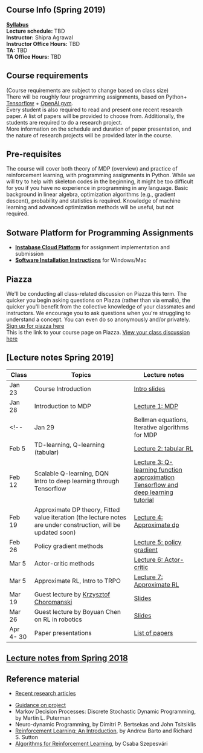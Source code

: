 ## Course Info (Spring 2019)

**[Syllabus](Reinforcement%20Learning%20course%20syllabus.pdf)**<br>
**Lecture schedule:**  TBD <!--(644 Seeley W. Mudd Building, Columbia University): Mondays from 1:10-3:40pm --><br>
**Instructor:** Shipra Agrawal<br>
**Instructor Office Hours:** TBD <!--Wednesdays from 2:00pm-3:00pm, Mudd 423--><br>
**TA:** TBD <!--Robin Tang--><br>
**TA Office Hours:** TBD <!--12:30-1:30 pm Fridays-->

## Course requirements
(Course requirements are subject to change based on class size) <br>
There will be roughly four programming assignments, based on Python+ [Tensorflow](https://www.tensorflow.org/) + [OpenAI gym](https://gym.openai.com/envs/). <br>
Every student is also required to read and present one recent research paper. A list of papers will be provided to choose from. Additionally, the students are required to do a research project. <br>
More information on the schedule and duration of paper presentation, and the nature of research projects will be provided later in the course. 


## Pre-requisites
The course will cover both theory of MDP (overview) and practice of reinforcement learning, with programming assignments in Python. While we will try to help with skeleton codes in the beginning, it might be too difficult for you if you have no experience in programming in any language. Basic background in linear algebra, optimization algorithms (e.g., gradient descent), probability and statistics is required. Knowledge of machine learning and advanced optimization methods will be useful, but not required.

## Sotware Platform for Programming Assignments
* **[Instabase Cloud Platform](cloudPlatform.md)**
for assignment implementation and submission
* **[Software Installation Instructions](installation.md)**
for Windows/Mac

## Piazza
We'll be conducting all class-related discussion on Piazza this term. The quicker you begin asking questions on Piazza (rather than via emails), the quicker you'll benefit from the collective knowledge of your classmates and instructors. We encourage you to ask questions when you're struggling to understand a concept. You can even do so anonymously and/or privately. <br>
[Sign up for piazza here](http://piazza.com/columbia/spring2019/ieore8100_005_2019_1advancedtopicsinieor)<br>
This is the link to your course page on Piazza.
[View your class discussion here](http://piazza.com/columbia/spring2019/ieore8100_005_2019_1advancedtopicsinieor/home)

## [Lecture notes Spring 2019]

| Class|Topics|  Lecture notes |
|------|------|----------------|
|Jan 23    | Course Introduction |   [Intro slides](docs/IntroSpring2019.pdf)|
|Jan 28    |  Introduction to MDP |     [Lecture 1: MDP](docs/Lecture%201%20-MDP.pdf)         |
<!--|Jan 29    | Bellman equations, Iterative algorithms for MDP| Section 4-5 of [Lecture 1: MDP](docs/Lecture%201%20-MDP.pdf)|
|Feb 5    | TD-learning, Q-learning (tabular)| [Lecture 2: tabular RL](docs/Lecture%202-%20Q%20learning%20tabular.pdf)|
|Feb 12   | Scalable Q-learning, DQN <br> Intro to deep learning through Tensorflow | [Lecture 3: Q-learning function approximation](docs/Lecture%203%20-%20Q-learning%20function%20approximation.pdf) <br> [Tensorflow and deep learning tutorial](docs/feb12slides.pdf)|
|Feb 19   |  Approximate DP theory, Fitted value iteration (the lecture notes are under construction, will be updated soon)| [Lecture 4: Approximate dp](docs/Lecture%204%20-%20approximate%20DP.pdf)|
|Feb 26 | Policy gradient methods | [Lecture 5: policy gradient](docs/Lecture%205%20-%20policy%20gradients.pdf)|
|Mar 5 | Actor-critic methods | [Lecture 6: Actor-critic](docs/Lecture%206%20-%20Actor%20Critic.pdf)|
|Mar 5 | Approximate RL, Intro to TRPO | [Lecture 7: Approximate RL](docs/Lecture%207%20-Approximate%20RL.pdf)|
|Mar 19| Guest lecture by [Krzysztof Choromanski](https://research.google.com/pubs/KrzysztofChoromanski.html) | [Slides](docs/slides_structured_ES_Columbia_talk.pdf)|
|Mar 26| Guest lecture by Boyuan Chen on RL in robotics|[Slides](docs/RL%20in%20Robotics.pdf)|
|Apr 4- 30| Paper presentations | [List of papers](papers.md) |-->

## [Lecture notes from Spring 2018](lectureSpring2018.md)
<!--## References -->
## Reference material
* [Recent research articles](https://docs.google.com/document/d/1FGrwP0pLx0fH0-l0YSb9TGlcfEV0haZVc7g07vTbAZk/edit?usp=sharing) 
<!--for paper selection -->   <!-- * If you are enrolled, you should also have received an invitation to edit another document, where you can enter your paper selection. -->   <!-- Deadline for paper selection *March 9*-->
* [Guidance on project](projects.md)
  <!--* Deadline for 1-page project proposal *March 26*-->
  <!--* Project reports due (1st draft) *April 30*, Final draft due on *May 6*.-->
* Markov Decision Processes: Discrete Stochastic Dynamic Programming, by Martin L. Puterman
* Neuro-dynamic Programming, by Dimitri P. Bertsekas and John Tsitsiklis
* [Reinforcement Learning: An Introduction](http://ufal.mff.cuni.cz/~straka/courses/npfl114/2016/sutton-bookdraft2016sep.pdf),  by Andrew Barto and Richard S. Sutton
* [Algorithms for Reinforcement Learning](https://sites.ualberta.ca/~szepesva/RLBook.html), by Csaba Szepesv&aacute;ri
<!-- Recent research papers on deep reinforcement learning-->
